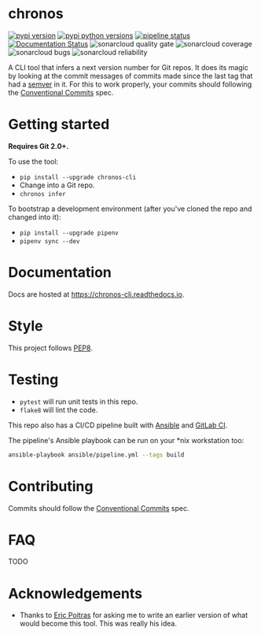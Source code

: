 # chronos

[![pypi version](https://img.shields.io/pypi/v/chronos-cli.svg)](https://pypi.python.org/pypi/chronos-cli)
[![pypi python versions](https://img.shields.io/pypi/pyversions/chronos-cli.svg)](https://pypi.python.org/pypi/chronos-cli)
[![pipeline status](https://gitlab.com/devoperate/chronos/badges/master/pipeline.svg)](https://gitlab.com/claude-leveille/chronos/commits/master)
[![Documentation Status](https://readthedocs.org/projects/chronos-cli/badge/?version=latest)](https://chronos-cli.readthedocs.io/en/latest/?badge=latest)
![sonarcloud quality gate](https://sonarcloud.io/api/project_badges/measure?project=devoperate_chronos&metric=alert_status)
![sonarcloud coverage](https://sonarcloud.io/api/project_badges/measure?project=devoperate_chronos&metric=coverage)
![sonarcloud bugs](https://sonarcloud.io/api/project_badges/measure?project=devoperate_chronos&metric=bugs)
![sonarcloud reliability](https://sonarcloud.io/api/project_badges/measure?project=devoperate_chronos&metric=reliability_rating)

A CLI tool that infers a next version number for Git repos. It does its magic by looking at the commit messages of commits made since the last tag that had a [semver](https://semver.org) in it. For this to work properly, your commits should following the [Conventional Commits](https://conventionalcommits.org) spec.

# Getting started

**Requires Git 2.0+.**

To use the tool:

- `pip install --upgrade chronos-cli`
- Change into a Git repo.
- `chronos infer`

To bootstrap a development environment (after you've cloned the repo and changed into it):

- `pip install --upgrade pipenv`
- `pipenv sync --dev`

# Documentation

Docs are hosted at https://chronos-cli.readthedocs.io.

# Style

This project follows [PEP8](https://www.python.org/dev/peps/pep-0008/).

# Testing

- `pytest` will run unit tests in this repo.
- `flake8` will lint the code.

This repo also has a CI/CD pipeline built with [Ansible](https://ansible.com) and [GitLab CI](https://about.gitlab.com/product/continuous-integration/).

The pipeline's Ansible playbook can be run on your *nix workstation too:

```sh
ansible-playbook ansible/pipeline.yml --tags build
```

# Contributing

Commits should follow the [Conventional Commits](https://conventionalcommits.org) spec.

# FAQ

TODO

# Acknowledgements

- Thanks to [Eric Poitras](https://github.com/eric-poitras) for asking me to write an earlier version of what would become this tool. This was really his idea.
